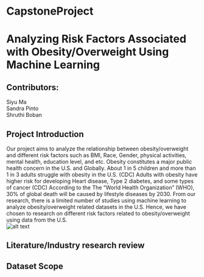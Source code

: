 # CapstoneProject
# Analyzing Risk Factors Associated  with Obesity/Overweight Using Machine Learning

## Contributors:
Siyu Ma <br />
Sandra Pinto <br />
Shruthi Boban <br />

## Project Introduction
Our project aims to analyze the relationship between obesity/overweight and different risk factors such as BMI, Race, Gender, physical activities, mental health, education level, and etc. Obesity constitutes a major public health concern in the U.S. and Globally. About 1 in 5 children and more than 1 in 3 adults struggle with obesity in the U.S. (CDC) Adults with obesity have higher risk for developing Heart disease, Type 2 diabetes, and some types of cancer (CDC) According to the The “World Health Organization” (WHO), 30% of global death will be caused by lifestyle diseases by 2030. From our research, there is a limited number of studies using machine learning to analyze obesity/overweight related datasets in the U.S. Hence, we have chosen to research on different risk factors related to obesity/overweight using data from the U.S.<br/>
![alt text](https://www.cdc.gov/obesity/about-obesity/images/1in5-1in3.jpg)

## Literature/Industry research review


## Dataset Scope
